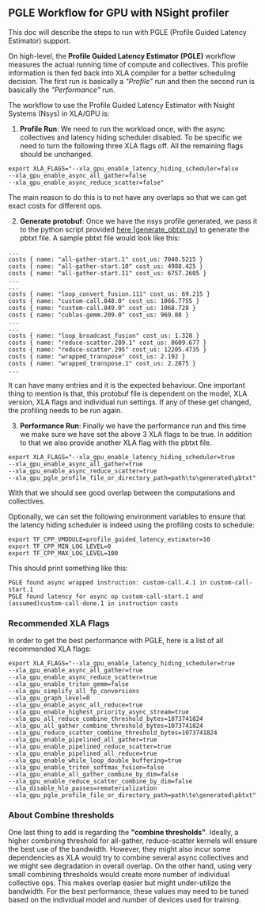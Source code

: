 ## PGLE Workflow for GPU with NSight profiler
This doc will describe the steps to run with PGLE (Profile Guided Latency Estimator) support.

On high-level, the **Profile Guided Latency Estimator (PGLE)** workflow measures the actual running time of compute and collectives. This profile information is then fed back into XLA compiler for a better scheduling decision. The first run is basically a *"Profile"* run and then the second run is basically the *"Performance"* run.

The workflow to use the Profile Guided Latency Estimator with Nsight Systems (Nsys) in XLA/GPU is:

1. **Profile Run**: We need to run the workload once, with the async collectives and latency hiding scheduler disabled. To be specific we need to turn the following three XLA flags off. All the remaining flags should be unchanged.

```
export XLA_FLAGS="--xla_gpu_enable_latency_hiding_scheduler=false
--xla_gpu_enable_async_all_gather=false
--xla_gpu_enable_async_reduce_scatter=false"
```
The main reason to do this is to not have any overlaps so that we can get exact costs for different ops.

2. **Generate protobuf**: Once we have the nsys profile generated, we pass it to the python script provided [here [generate_pbtxt.py]](../utils/generate_pbtxt.py) to generate the pbtxt file. A sample pbtxt file would look like this:
```
...
costs { name: "all-gather-start.1" cost_us: 7040.5215 }
costs { name: "all-gather-start.10" cost_us: 4988.425 }
costs { name: "all-gather-start.11" cost_us: 6757.2605 }
...
...
costs { name: "loop_convert_fusion.111" cost_us: 69.215 }
costs { name: "custom-call.848.0" cost_us: 1066.7755 }
costs { name: "custom-call.849.0" cost_us: 1068.728 }
costs { name: "cublas-gemm.209.0" cost_us: 969.08 }
...
...
costs { name: "loop_broadcast_fusion" cost_us: 1.328 }
costs { name: "reduce-scatter.289.1" cost_us: 8609.677 }
costs { name: "reduce-scatter.295" cost_us: 12205.4735 }
costs { name: "wrapped_transpose" cost_us: 2.192 }
costs { name: "wrapped_transpose.1" cost_us: 2.2875 }
...
``` 
It can have many entries and it is the expected behaviour. One important thing to mention is that, this protobuf file is dependent on the model, XLA version, XLA flags and individual run settings. If any of these get changed, the profiling needs to be run again.

3. **Performance Run**: Finally we have the performance run and this time we make sure we have set the above 3 XLA flags to be true. In addition to that we also provide another XLA flag with the pbtxt file.

```
export XLA_FLAGS="--xla_gpu_enable_latency_hiding_scheduler=true
--xla_gpu_enable_async_all_gather=true
--xla_gpu_enable_async_reduce_scatter=true
--xla_gpu_pgle_profile_file_or_directory_path=path\to\generated\pbtxt"
```
With that we should see good overlap between the computations and collectives.

Optionally, we can set the following environment variables to ensure that the latency hiding scheduler is indeed using the profiling costs to schedule:
```
export TF_CPP_VMODULE=profile_guided_latency_estimator=10
export TF_CPP_MIN_LOG_LEVEL=0
export TF_CPP_MAX_LOG_LEVEL=100
```
This should print something like this:
```
PGLE found async wrapped instruction: custom-call.4.1 in custom-call-start.1
PGLE found latency for async op custom-call-start.1 and (assumed)custom-call-done.1 in instruction costs
```

### Recommended XLA Flags

In order to get the best performance with PGLE, here is a list of all recommended XLA flags:
```
export XLA_FLAGS="--xla_gpu_enable_latency_hiding_scheduler=true
--xla_gpu_enable_async_all_gather=true
--xla_gpu_enable_async_reduce_scatter=true
--xla_gpu_enable_triton_gemm=false
--xla_gpu_simplify_all_fp_conversions
--xla_gpu_graph_level=0
--xla_gpu_enable_async_all_reduce=true
--xla_gpu_enable_highest_priority_async_stream=true
--xla_gpu_all_reduce_combine_threshold_bytes=1073741824
--xla_gpu_all_gather_combine_threshold_bytes=1073741824
--xla_gpu_reduce_scatter_combine_threshold_bytes=1073741824
--xla_gpu_enable_pipelined_all_gather=true
--xla_gpu_enable_pipelined_reduce_scatter=true
--xla_gpu_enable_pipelined_all_reduce=true
--xla_gpu_enable_while_loop_double_buffering=true
--xla_gpu_enable_triton_softmax_fusion=false
--xla_gpu_enable_all_gather_combine_by_dim=false
--xla_gpu_enable_reduce_scatter_combine_by_dim=false
--xla_disable_hlo_passes=rematerialization
--xla_gpu_pgle_profile_file_or_directory_path=path\to\generated\pbtxt"
```
### About Combine thresholds

One last thing to add is regarding the **"combine thresholds"**. Ideally, a higher combining threshold for all-gather, reduce-scatter kernels will ensure the best use of the bandwidth. However, they might also incur some dependencies as XLA would try to combine several async collectives and we might see degradation in overall overlap. On the other hand, using very small combining thresholds would create more number of individual collective ops. This makes overlap easier but might under-utilize the bandwidth. For the best performance, these values may need to be tuned based on the individual model and number of devices used for training.